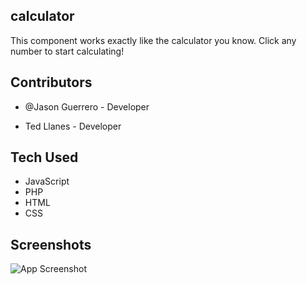 
## calculator

This component works exactly like the calculator you know. Click any number to start calculating!
## Contributors

- @Jason Guerrero - Developer

- Ted Llanes - Developer
## Tech Used 
- JavaScript
- PHP
- HTML
- CSS



## Screenshots

![App Screenshot](https://cdn.fbsbx.com/v/t59.2708-21/446249158_1407240803288101_973862693288611878_n.gif?_nc_cat=109&ccb=1-7&_nc_sid=cf94fc&_nc_ohc=On2qtUEDDg4Q7kNvgEECIwk&_nc_ht=cdn.fbsbx.com&oh=03_Q7cD1QE9cFKSdumkSNJoJaA51wQoTfhd4TcykBFmgjRiSTR-HQ&oe=6658B5EA)


